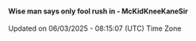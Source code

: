#### Wise man says only fool rush in - McKidKneeKaneSir
Updated on 06/03/2025 - 08:15:07 (UTC) Time Zone

